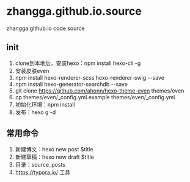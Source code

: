 # zhangga.github.io.source
zhangga.github.io code source  

## init
1. clone到本地后，安装hexo：npm install hexo-cli -g
2. 安装皮肤even
3. npm install hexo-renderer-scss hexo-renderer-swig --save
4. npm install hexo-generator-searchdb --save
5. git clone https://github.com/ahonn/hexo-theme-even themes/even
6. cp themes/even/_config.yml.example themes/even/_config.yml
7. 初始化环境：npm install
8. 发布：hexo g -d

## 常用命令
1. 新建博文：hexo new post $title
2. 新建草稿：hexo new draft $title
3. 目录：source\_posts
4. https://typora.io/ 工具
